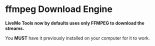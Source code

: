 # ffmpeg Download Engine

**LiveMe Tools now by defaults uses only FFMPEG to download the streams.**

You **MUST** have it previously installed on your computer for it to work.  



